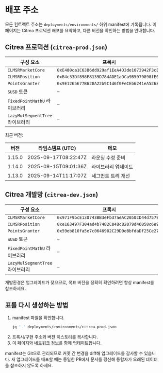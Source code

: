 # 배포 주소

모든 컨트랙트 주소는 `deployments/environments/` 하위 manifest에 기록됩니다. 이 페이지는 Citrea 프로덕션 배포를 요약하고, 다른 버전을 확인하는 방법을 안내합니다.

## Citrea 프로덕션 (`citrea-prod.json`)

| 구성 요소 | 프록시 | 구현 (v1.15.0) |
| --- | --- | --- |
| `CLMSRMarketCore` | `0xE480ca1C63B6dd929af1EeA4D3de1073942F3cEf` | `0xb86c5f8b5b59e3f4dde9b13758ee3de3ef0f2fca` |
| `CLMSRPosition` | `0xB4c33Df898F8139D784ADE1aDCa9B5979898fE03` | `0x799c0f18c004498e10f1e47631ba48055762c972` |
| `PointsGranter` | `0x9E1265677B628A22b9C1d6f0FeCEb6241eA5268d` | `0x210fbc9b14b222bf0097f9862da0d4f8662084f4` |
| `SUSD` 토큰 | `—` | `0xE32527F8b3f142a69278f22CdA334d70644b9743` |
| `FixedPointMathU` 라이브러리 | `—` | `0x629E255320Ab520062A07F22A8a407CFbad62025` |
| `LazyMulSegmentTree` 라이브러리 | `—` | `0xEB80528a819f4729a39ff5695BecE8a63F6072ae` |

최근 버전:

| 버전 | 타임스탬프 (UTC) | 메모 |
| --- | --- | --- |
| 1.15.0 | 2025-09-17T08:22:47Z | 라운딩 수정 준비 |
| 1.14.0 | 2025-09-15T09:01:36Z | 라이브러리 업데이트 |
| 1.13.0 | 2025-09-14T11:17:07Z | 세그먼트 트리 개선 |

## Citrea 개발망 (`citrea-dev.json`)

| 구성 요소 | 프록시 | 구현 (v1.27.0) |
| --- | --- | --- |
| `CLMSRMarketCore` | `0x971F9bcE130743BB3eFb37aeAC2050cD44d7579a` | `0xe29c0d0f41eb44b90ebf4b65a908519853c07a2f` |
| `CLMSRPosition` | `0xe163497F304ad4b7482C84Bc82079d46050c6e93` | `0x53e80a00029e9f52ea2e8d03b1e9e7498a5eb7fb` |
| `PointsGranter` | `0x59eb810fa5e7c0646902C29D9e8bfdaDf25Ce274` | `0x978b7150a89dacddb9fc81294676eed3686c1ea3` |
| `SUSD` 토큰 | `—` | `0xE32527F8b3f142a69278f22CdA334d70644b9743` |
| `FixedPointMathU` 라이브러리 | `—` | `0xB4779459E2681257d6fe64105dFd05ECA93E7b82` |
| `LazyMulSegmentTree` 라이브러리 | `—` | `0x23e01A7a1e32ff146D1851e6E64B3f261dB105bE` |

개발환경은 업그레이드가 잦으므로, 목표 버전을 정확히 확인하려면 항상 manifest를 참조하세요.

## 표를 다시 생성하는 방법

1. manifest 파일을 확인합니다.
   ```bash
   jq '.' deployments/environments/citrea-prod.json
   ```
2. 프록시/구현 주소와 버전 히스토리를 복사합니다.
3. 이 페이지와 [네트워크 정보](../networks/supported-networks.md)를 함께 업데이트합니다.

manifest는 Git으로 관리되므로 커밋 간 변경을 diff해 업그레이드를 감사할 수 있습니다. 새 업그레이드를 배포할 때는 동일한 PR에서 문서를 갱신해 통합자가 오래된 데이터를 참조하지 않도록 하세요.
